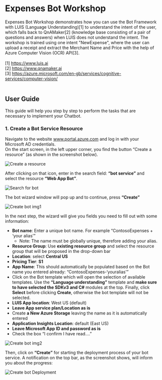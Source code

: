 # Expenses Bot Workshop
Expenses Bot Workshop demonstrates how you can use the Bot Framework with LUIS (Language Understanding)[1] to understand the intent of the user, which falls back to QnAMaker[2] (knowledge base consisting of a pair of questions and answers) when LUIS does not understand the intent. The workshop is trained using one intent "NewExpense", where the user can upload a receipt and extract the Merchant Name and Price with the help of Azure Computer Vision (OCR) API[3].</br></br>
\[1\] https://www.luis.ai  
\[2\] https://www.qnamaker.ai  
\[3\] https://azure.microsoft.com/en-gb/services/cognitive-services/computer-vision/  
</br>

## User Guide  
This guide will help you step by step to perform the tasks that are necessary to implement your Chatbot.  

### 1.	Create a Bot Service Resource  

Navigate to the website www.portal.azure.com and log in with your Microsoft AD credentials.  
On the start screen, in the left upper corner, you find the button “Create a resource” (as shown in the screenshot below).  

![Create a resource](https://raw.githubusercontent.com/samaea/expensesbotworkshop/master/images/1_create%20a%20resource.png)  

After clicking on that icon, enter in the search field: <b>“bot service”</b> and select the resource <b>“Web App Bot”</b>.  

![Search for bot](https://raw.githubusercontent.com/samaea/expensesbotworkshop/master/images/2_search%20for%20bot.png)  

The bot wizard window will pop up and to continue, press <b>“Create”</b>

![Create bot img1](https://raw.githubusercontent.com/samaea/expensesbotworkshop/master/images/5_1_Create%20Bot%20Wizard.png)  

In the next step, the wizard will give you fields you need to fill out with some information:
*	<b>Bot name</b>: Enter a unique bot name. For example “ContosoExpenses + ‘your alias’”  
    * Note: The name must be globally unique, therefore adding your alias.
*	<b>Resource Group</b>: Use <b>existing resource group</b> and select the resource group that will be proposed in the drop-down bar
*	<b>Location</b>: select <b>Central US</b>
*	<b>Pricing Tier</b>: <b>S1</b>
* <b>App Name</b>: This should automatically be populated based on the Bot name you entered already: “ContosoExpenses-‘youralias’”
*	Click on the Bot template which will open the selection of available templates. Use the <b>“Language understanding”</b> template and <b>make sure to have selected the SDKv3 and C#</b> modules at the top. Finally, click <b>Select</b> before clicking <b>Create</b>, otherwise the bot template will not be selected.
*	<b>LUIS App location</b>: West US (default)
*	<b>Leave App service plan/Location as is</b>
*	Create <b>a New Azure Storage</b> leaving the name as it is automatically entered
*	<b>Application Insights Location</b>: default (East US)
*	<b>Leave Microsoft App ID and password as is</b>
*	Check the box “I confirm I have read….”

![Create bot img2](https://raw.githubusercontent.com/samaea/expensesbotworkshop/master/images/5_2_Create%20Bot%20Wizard.png)

Then, click on <b>“Create”</b> for starting the deployment process of your bot service. A notification on the top bar, as the screenshot shows, will inform you about the progress:  

![Create bot Deployment](https://raw.githubusercontent.com/samaea/expensesbotworkshop/master/images/6_Deployment.png)

